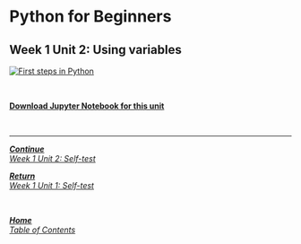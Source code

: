 # Python for Beginners

## Week 1 Unit 2: Using variables

[![First steps in Python](https://img.youtube.com/vi/vPGZ-ArunNc/hqdefault.jpg)](https://youtu.be/vPGZ-ArunNc)

<br>

[**Download Jupyter Notebook for this unit**](https://opensap-public.s3.openhpicloud.de/courses/2qRB6Gz3FcfD2OBbnSCf8m/rtfiles/4EW5tj1oBJ2nGZ1DXKUtQV/openSAP_python1_Week_1_Unit_2_variab_notebook.ipynb)

<br>

---

[***Continue*** <br> *Week 1 Unit 2: Self-test*](week1_unit2_selftest.md)

[***Return*** <br> *Week 1 Unit 1: Self-test*](week1_unit1_selftest.md)

<br>

[***Home*** <br>*Table of Contents*](home.md)